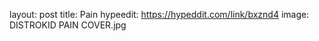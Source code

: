 
layout: post
title: Pain
hypeedit: https://hypeddit.com/link/bxznd4
image: DISTROKID PAIN COVER.jpg
